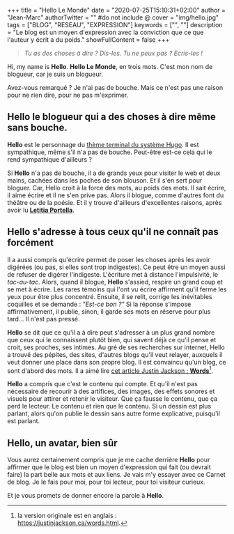 +++
title = "Hello Le Monde"
date = "2020-07-25T15:10:31+02:00"
author = "Jean-Marc"
authorTwitter = "" #do not include @
cover = "img/hello.jpg"
tags = ["BLOG", "RESEAU", "EXPRESSION"]
keywords = ["", ""]
description = "Le blog est un moyen d'expression avec la conviction que ce que l'auteur y écrit a du poids."
showFullContent = false
+++


> *Tu as des choses à dire ? Dis-les. Tu ne peux pas ? Ecris-les !*

Hi, my name is **Hello**. **Hello Le Monde**, en trois mots. C'est mon nom de blogueur, car je suis un blogueur. 

Avez-vous remarqué ? Je n'ai pas de bouche. Mais ce n'est pas une raison pour ne rien dire, pour ne pas m'exprimer.

## Hello le blogueur qui a des choses à dire même sans bouche.

**Hello** est le personnage du [thème terminal du système Hugo](https://themes.gohugo.io/hugo-theme-terminal/). Il est sympathique, même s'il n'a pas de bouche. Peut-être est-ce cela qui le rend sympathique d'ailleurs ?

Si **Hello** n'a pas de bouche, il a de grands yeux pour visiter le web et deux mains, cachées dans les poches de son blouson. Et il s'en sert pour bloguer. Car, Hello croit à la force des mots, au poids des mots. Il sait écrire, il aime écrire et il ne s'en prive pas. Alors il blogue, comme d'autres font du théâtre ou de la poésie. Et il y trouve d'ailleurs d'excellentes raisons, après avoir lu [**Letitia Portella**](https://leportella.com/why-have-a-blog.html). 

## Hello s'adresse à tous ceux qu'il ne connaît pas forcément

Il a aussi compris qu'écrire permet de poser les choses après les avoir digérées (ou pas, si elles sont trop indigestes). Ce peut être un moyen aussi de refuser de digérer l'indigeste. L'écriture met à distance l'impulsivité, le *tac-au-tac*. Alors, quand il blogue, **Hello** s'assied, respire un grand coup et se met à écrire. Les rares témoins qui l'ont vu écrire affirment qu'il ferme les yeux pour être plus concentré. Ensuite, il se relit, corrige les inévitables coquilles et se demande : *"Est-ce bon ?"* Si la réponse s'impose affirmativement, il publie, sinon, il garde ses mots en réserve pour plus tard... Il n'est pas pressé. 

**Hello** se dit que ce qu'il a à dire peut s'adresser à un plus grand nombre que ceux qui le connaissent plutôt bien, qui savent déjà ce qu'il pense et croit, ses proches, ses intimes. Au gré de ses recherches sur internet, Hello a trouvé des pépites, des sites, d'autres blogs qu'il veut relayer, auxquels il veut donner une place dans son propre blog. Il est convaincu qu'un blog, ce sont d'abord des mots. Il a aimé lire [cet article Justin Jackson : **Words**](https://justinjackson.ca/words_fr.html)[^1].

[^1]: la version originale est en anglais : https://justinjackson.ca/words.html. 

**Hello** a compris que c'est le contenu qui compte. Et qu'il  n'est pas nécessaire de recourir à des artifices, des images, des effets sonores et visuels pour attirer et retenir le visiteur. Que ça fausse le contenu, que ça perd le lecteur. Le contenu et rien que le contenu. Si un dessin est plus parlant, alors qu'on publie le dessin sans autre forme explicative, puisqu'il est parlant.

## Hello, un avatar, bien sûr

Vous aurez certainement compris que je me cache derrière **Hello** pour affirmer que le blog est bien un moyen d'expression qui fait (ou devrait faire) la part belle aux mots et aux liens. Je vais m'y essayer avec ce Carnet de blog. Je le fais pour moi, pour toi lecteur, pour toi visiteur curieux.

Et je vous promets de donner encore la parole à **Hello**.
